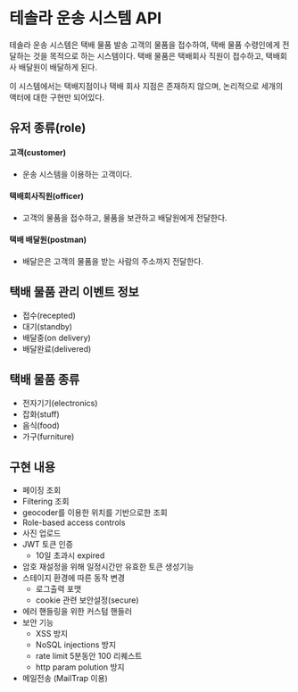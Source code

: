 # 테솔라 운송 시스템 API
테솔라 운송 시스템은 택배 물품 발송 고객의 물품을 접수하여, 택배 물품 수령인에게 전달하는 것을 목적으로 하는 시스템이다. 택배 물품은 택배회사 직원이 접수하고, 택배회사 배달원이 배달하게 된다.

이 시스템에서는 택배지점이나 택배 회사 지점은 존재하지 않으며, 논리적으로 세개의 액터에 대한 구현만 되어있다.

## 유저 종류(role)

#### 고객(customer)
 * 운송 시스템을 이용하는 고객이다.

#### 택배회사직원(officer)
 * 고객의 물품을 접수하고, 물품을 보관하고 배달원에게 전달한다.

#### 택배 배달원(postman)
 * 배달은은 고객의 물품을 받는 사람의 주소까지 전달한다.

## 택배 물품 관리 이벤트 정보
 * 접수(recepted)
 * 대기(standby)
 * 배달중(on delivery)
 * 배달완료(delivered)

## 택배 물품 종류
 * 전자기기(electronics)
 * 잡화(stuff)
 * 음식(food)
 * 가구(furniture)


## 구현 내용
 * 페이징 조회
 * Filtering 조회
 * geocoder를 이용한 위치를 기반으로한 조회
 * Role-based access controls
 * 사진 업로드 
 * JWT 토큰 인증
   * 10일 초과시 expired
 * 암호 재설정을 위해 일정시간만 유효한 토큰 생성기능  
 * 스테이지 환경에 따른 동작 변경
   * 로그출력 포맷
   * cookie 관련 보안설정(secure)
 * 에러 핸들링을 위한 커스텀 핸들러
 * 보안 기능
   * XSS 방지
   * NoSQL injections 방지
   * rate limit 5분동안 100 리퀘스트
   * http param polution 방지
 * 메일전송 (MailTrap 이용)

 